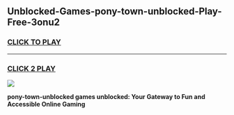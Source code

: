 
## Unblocked-Games-pony-town-unblocked-Play-Free-3onu2
<h3>
<a href="https://premium76.site?title=pony-town-unblocked&ref=18A1">CLICK TO PLAY</a></h3>
<hr>

<h3>
<a href="https://premium76.site?title=pony-town-unblocked&ref=18A1">CLICK 2 PLAY</a>
  
</h3>

<a href="https://premium76.site?title=pony-town-unblocked&ref=18A1"><img src="https://clearcache.store/games.png"></a>


**pony-town-unblocked games unblocked: Your Gateway to Fun and Accessible Online Gaming**
